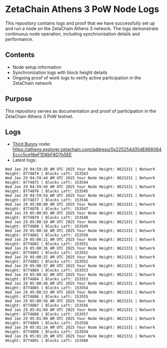 # ZetaChain Athens 3 PoW Node Logs
This repository contains logs and proof that we have successfully set up and run a node on the ZetaChain Athens 3 network. The logs demonstrate continuous node operation, including synchronization details and performance.

## Contents
- Node setup information
- Synchronization logs with block height details
- Ongoing proof of work logs to verify active participation in the ZetaChain network

## Purpose
This repository serves as documentation and proof of participation in the ZetaChain Athens 3 PoW testnet.

## Logs

- [Third Bunny](https://thirdbunny.xyz/) node: https://athens.explorer.zetachain.com/address/0x225254d35dE666064Eccc5ce16eF1D8bF8D7b5EE
- Latest logs:
```
Wed Jan 29 04:59:38 AM UTC 2025 Your Node Height: 8621331 | Network Height: 8774874 | Blocks Left: 153543
Wed Jan 29 04:59:44 AM UTC 2025 Your Node Height: 8621331 | Network Height: 8774875 | Blocks Left: 153544
Wed Jan 29 04:59:49 AM UTC 2025 Your Node Height: 8621331 | Network Height: 8774876 | Blocks Left: 153545
Wed Jan 29 04:59:54 AM UTC 2025 Your Node Height: 8621331 | Network Height: 8774877 | Blocks Left: 153546
Wed Jan 29 05:00:00 AM UTC 2025 Your Node Height: 8621331 | Network Height: 8774878 | Blocks Left: 153547
Wed Jan 29 05:00:05 AM UTC 2025 Your Node Height: 8621331 | Network Height: 8774879 | Blocks Left: 153548
Wed Jan 29 05:00:10 AM UTC 2025 Your Node Height: 8621331 | Network Height: 8774880 | Blocks Left: 153549
Wed Jan 29 05:00:16 AM UTC 2025 Your Node Height: 8621331 | Network Height: 8774881 | Blocks Left: 153550
Wed Jan 29 05:00:21 AM UTC 2025 Your Node Height: 8621331 | Network Height: 8774882 | Blocks Left: 153551
Wed Jan 29 05:00:26 AM UTC 2025 Your Node Height: 8621331 | Network Height: 8774883 | Blocks Left: 153552
Wed Jan 29 05:00:32 AM UTC 2025 Your Node Height: 8621331 | Network Height: 8774883 | Blocks Left: 153552
Wed Jan 29 05:00:37 AM UTC 2025 Your Node Height: 8621331 | Network Height: 8774884 | Blocks Left: 153553
Wed Jan 29 05:00:42 AM UTC 2025 Your Node Height: 8621331 | Network Height: 8774884 | Blocks Left: 153553
Wed Jan 29 05:00:48 AM UTC 2025 Your Node Height: 8621331 | Network Height: 8774885 | Blocks Left: 153554
Wed Jan 29 05:00:53 AM UTC 2025 Your Node Height: 8621331 | Network Height: 8774886 | Blocks Left: 153555
Wed Jan 29 05:00:58 AM UTC 2025 Your Node Height: 8621331 | Network Height: 8774887 | Blocks Left: 153556
Wed Jan 29 05:01:04 AM UTC 2025 Your Node Height: 8621331 | Network Height: 8774888 | Blocks Left: 153557
Wed Jan 29 05:01:09 AM UTC 2025 Your Node Height: 8621331 | Network Height: 8774889 | Blocks Left: 153558
Wed Jan 29 05:01:14 AM UTC 2025 Your Node Height: 8621331 | Network Height: 8774890 | Blocks Left: 153559
Wed Jan 29 05:01:20 AM UTC 2025 Your Node Height: 8621331 | Network Height: 8774891 | Blocks Left: 153560
```
